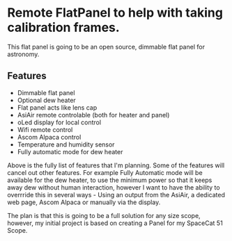 # Remote FlatPanel to help with taking calibration frames.

This flat panel is going to be an open source, dimmable flat panel for astronomy.

## Features
- Dimmable flat panel
- Optional dew heater
- Flat panel acts like lens cap
- AsiAir remote controlable (both for heater and panel)
- oLed display for local control
- Wifi remote control
- Ascom Alpaca control
- Temperature and humidity sensor
- Fully automatic mode for dew heater

Above is the fully list of features that I'm planning.  Some of the features will cancel out other features. For example Fully Automatic mode will be available for the dew heater, to use the minimum power so that it keeps away dew without human interaction, however I want to have the ability to overrride this in several ways - Using an output from the AsiAir, a dedicated web page, Ascom Alpaca or manually via the display.

The plan is that this is going to be a full solution for any size scope, however, my initial project is based on creating a Panel for my SpaceCat 51 Scope.

